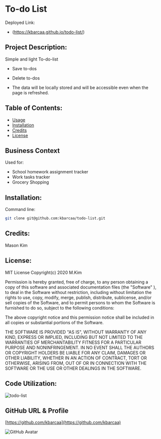 # To-do List

Deployed Link: 
* (https://kbarcaa.github.io/todo-list/)

## Project Description:

Simple and light To-do-list

* Save to-dos
* Delete to-dos 

* The data will be locally stored and will be accessible even when the page is refreshed. 


## Table of Contents:

* [Usage](#Usage)
* [Installation](#Installation)
* [Credits](#Credits)
* [License](#License)

## Business Context

Used for:  

* School homework assignment tracker
* Work tasks tracker
* Grocery Shopping 

## Installation:
Command line: 

```sh
git clone git@github.com:kbarcaa/todo-list.git
```

## Credits: 

Mason Kim

## License: 

MIT License Copyright(c) 2020 M.Kim

Permission is hereby granted, free of charge, to any person obtaining a copy of this software and associated documentation files (the "Software" ), to deal in the Software without restriction, including without limitation the rights to use, copy, modify, merge, publish, distribute, sublicense, and/or sell copies of the Software, and to permit persons to whom the Software is furnished to do so, subject to the following conditions:

The above copyright notice and this permission notice shall be included in all copies or substantial portions of the Software.

THE SOFTWARE IS PROVIDED "AS IS",  WITHOUT WARRANTY OF ANY KIND, EXPRESS OR IMPLIED, INCLUDING BUT NOT LIMITED TO THE WARRANTIES OF MERCHANTABILITY FITNESS FOR A PARTICULAR PURPOSE AND NONINFRINGEMENT. IN NO EVENT SHALL THE AUTHORS OR COPYRIGHT HOLDERS BE LIABLE FOR ANY CLAIM, DAMAGES OR OTHER LIABILITY, WHETHER IN AN ACTION OF CONTRACT, TORT OR OTHERWISE, ARISING FROM, OUT OF OR IN CONNECTION WITH THE SOFTWARE OR THE USE OR OTHER DEALINGS IN THE SOFTWARE.


## Code Utilization: 

![todo-list](https://img.shields.io/github/languages/top/kbarcaa/todo-list)

## GitHub URL & Profile

[https://github.com/kbarcaa](https://github.com/kbarcaa)


![GitHub Avatar](https://avatars0.githubusercontent.com/u/50185484?v=4)
